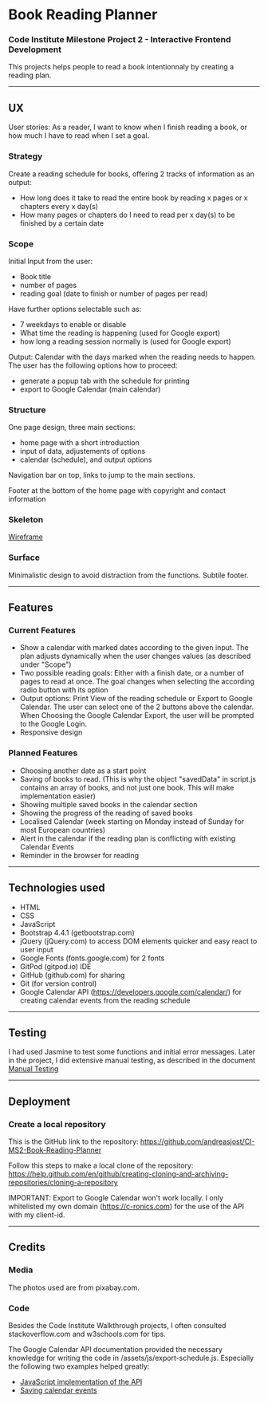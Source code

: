 # Book Reading Planner

### Code Institute Milestone Project 2 - Interactive Frontend Development

This projects helps people to read a book intentionnaly by creating a reading plan.

***
## UX
User stories:
As a reader, I want to know when I finish reading a book, or how much I have to read when I set a goal.

### Strategy
Create a reading schedule for books, offering 2 tracks of information as an output:
- How long does it take to read the entire book by reading x pages or x chapters every x day(s)
- How many pages or chapters do I need to read per x day(s) to be finished by a certain date

### Scope
Initial Input from the user:
- Book title
- number of pages
- reading goal (date to finish or number of pages per read)

Have further options selectable such as:
- 7 weekdays to enable or disable
- What time the reading is happening (used for Google export)
- how long a reading session normally is (used for Google export)

Output: Calendar with the days marked when the reading needs to happen. The user has the following options how to proceed:
- generate a popup tab with the schedule for printing
- export to Google Calendar (main calendar)

### Structure

One page design, three main sections:
- home page with a short introduction
- input of data, adjustements of options
- calendar (schedule), and output options

Navigation bar on top, links to jump to the main sections.

Footer at the bottom of the home page with copyright and contact information

### Skeleton
[Wireframe](/wireframe.pdf)

### Surface

Minimalistic design to avoid distraction from the functions.
Subtile footer.

***
## Features

### Current Features

- Show a calendar with marked dates according to the given input. The plan adjusts dynamically when the user changes values (as described under "Scope")
- Two possible reading goals: Either with a finish date, or a number of pages to read at once. The goal changes when selecting the according radio button with its option
- Output options: Print View of the reading schedule or Export to Google Calendar. The user can select one of the 2 buttons above the calendar. When Choosing the Google Calendar Export, the user will be prompted to the Google Login.
- Responsive design

### Planned Features

- Choosing another date as a start point
- Saving of books to read. (This is why the object "savedData" in script.js contains an array of books, and not just one book. This will make implementation easier)
- Showing multiple saved books in the calendar section
- Showing the progress of the reading of saved books
- Localised Calendar (week starting on Monday instead of Sunday for most European countries)
- Alert in the calendar if the reading plan is conflicting with existing Calendar Events
- Reminder in the browser for reading

***
## Technologies used

- HTML
- CSS
- JavaScript
- Bootstrap 4.4.1 (getbootstrap.com)
- jQuery (jQuery.com) to access DOM elements quicker and easy react to user input
- Google Fonts (fonts.google.com) for 2 fonts
- GitPod (gitpod.io) IDE
- GitHub (github.com) for sharing
- Git (for version control)
- Google Calendar API (https://developers.google.com/calendar/) for creating calendar events from the reading schedule

***
## Testing

I had used Jasmine to test some functions and initial error messages. Later in the project, I did extensive manual testing, as described in the document [Manual Testing](https://c-ronics.com/iReadMore/manual-testing.pdf)

***
## Deployment

### Create a local repository

This is the GitHub link to the repository: https://github.com/andreasjost/CI-MS2-Book-Reading-Planner

Follow this steps to make a local clone of the repository:
https://help.github.com/en/github/creating-cloning-and-archiving-repositories/cloning-a-repository

IMPORTANT: Export to Google Calendar won't work locally. I only whitelisted my own domain (https://c-ronics.com) for the use of the API with my client-id.

***
## Credits

### Media

The photos used are from pixabay.com.

### Code

Besides the Code Institute Walkthrough projects, I often consulted stackoverflow.com and w3schools.com for tips.

The Google Calendar API documentation provided the necessary knowledge for writing the code in /assets/js/export-schedule.js. Especially the following two examples helped greatly:
- [JavaScript implementation of the API](https://developers.google.com/calendar/quickstart/js)
- [Saving calendar events](https://developers.google.com/calendar/create-events)
